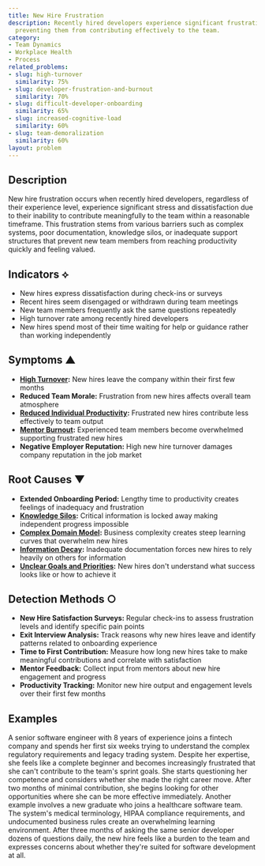 ```yaml
---
title: New Hire Frustration
description: Recently hired developers experience significant frustration due to barriers
  preventing them from contributing effectively to the team.
category:
- Team Dynamics
- Workplace Health
- Process
related_problems:
- slug: high-turnover
  similarity: 75%
- slug: developer-frustration-and-burnout
  similarity: 70%
- slug: difficult-developer-onboarding
  similarity: 65%
- slug: increased-cognitive-load
  similarity: 60%
- slug: team-demoralization
  similarity: 60%
layout: problem
---
```


## Description

New hire frustration occurs when recently hired developers, regardless of their experience level, experience significant stress and dissatisfaction due to their inability to contribute meaningfully to the team within a reasonable timeframe. This frustration stems from various barriers such as complex systems, poor documentation, knowledge silos, or inadequate support structures that prevent new team members from reaching productivity quickly and feeling valued.

## Indicators ⟡

- New hires express dissatisfaction during check-ins or surveys
- Recent hires seem disengaged or withdrawn during team meetings
- New team members frequently ask the same questions repeatedly
- High turnover rate among recently hired developers
- New hires spend most of their time waiting for help or guidance rather than working independently

## Symptoms ▲

- **[High Turnover](high-turnover.md):** New hires leave the company within their first few months
- **Reduced Team Morale:** Frustration from new hires affects overall team atmosphere
- **[Reduced Individual Productivity](reduced-individual-productivity.md):** Frustrated new hires contribute less effectively to team output
- **[Mentor Burnout](mentor-burnout.md):** Experienced team members become overwhelmed supporting frustrated new hires
- **Negative Employer Reputation:** High new hire turnover damages company reputation in the job market

## Root Causes ▼

- **Extended Onboarding Period:** Lengthy time to productivity creates feelings of inadequacy and frustration
- **[Knowledge Silos](knowledge-silos.md):** Critical information is locked away making independent progress impossible
- **[Complex Domain Model](complex-domain-model.md):** Business complexity creates steep learning curves that overwhelm new hires
- **[Information Decay](information-decay.md):** Inadequate documentation forces new hires to rely heavily on others for information
- **[Unclear Goals and Priorities](unclear-goals-and-priorities.md):** New hires don't understand what success looks like or how to achieve it

## Detection Methods ○

- **New Hire Satisfaction Surveys:** Regular check-ins to assess frustration levels and identify specific pain points
- **Exit Interview Analysis:** Track reasons why new hires leave and identify patterns related to onboarding experience
- **Time to First Contribution:** Measure how long new hires take to make meaningful contributions and correlate with satisfaction
- **Mentor Feedback:** Collect input from mentors about new hire engagement and progress
- **Productivity Tracking:** Monitor new hire output and engagement levels over their first few months

## Examples

A senior software engineer with 8 years of experience joins a fintech company and spends her first six weeks trying to understand the complex regulatory requirements and legacy trading system. Despite her expertise, she feels like a complete beginner and becomes increasingly frustrated that she can't contribute to the team's sprint goals. She starts questioning her competence and considers whether she made the right career move. After two months of minimal contribution, she begins looking for other opportunities where she can be more effective immediately. Another example involves a new graduate who joins a healthcare software team. The system's medical terminology, HIPAA compliance requirements, and undocumented business rules create an overwhelming learning environment. After three months of asking the same senior developer dozens of questions daily, the new hire feels like a burden to the team and expresses concerns about whether they're suited for software development at all.